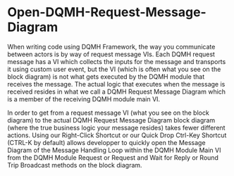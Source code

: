 # Open-DQMH-Request-Message-Diagram
When writing code using DQMH Framework, the way you communicate between actors is by way of request message VIs. Each DQMH request message has a VI which collects the inputs for the message and transports it using custom user event, but the VI (which is often what you see on the block diagram) is not what gets executed by the DQMH module that receives the message. The actual logic that executes when the message is received resides in what we call a DQMH Request Message Diagram which is a member of the receiving DQMH module main VI.

In order to get from a request message VI (what you see on the block diagram) to the actual DQMH Request Message Diagram block diagram (where the true business logic your message resides) takes fewer different actions. Using our Right-Click Shortcut or our Quick Drop Ctrl-Key Shortcut (CTRL-K by default) allows developper to quickly open the Message Diagram of the Message Handling Loop within the DQMH Module Main VI from the DQMH Module Request or Request and Wait for Reply or Round Trip Broadcast methods on the block diagram.